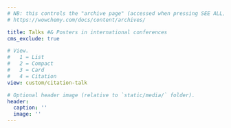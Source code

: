 ```yaml
---
# NB: this controls the "archive page" (accessed when pressing SEE ALL)
# https://wowchemy.com/docs/content/archives/

title: Talks #& Posters in international conferences
cms_exclude: true

# View.
#   1 = List
#   2 = Compact
#   3 = Card
#   4 = Citation
view: custom/citation-talk 

# Optional header image (relative to `static/media/` folder).
header:
  caption: ''
  image: ''
---
```

